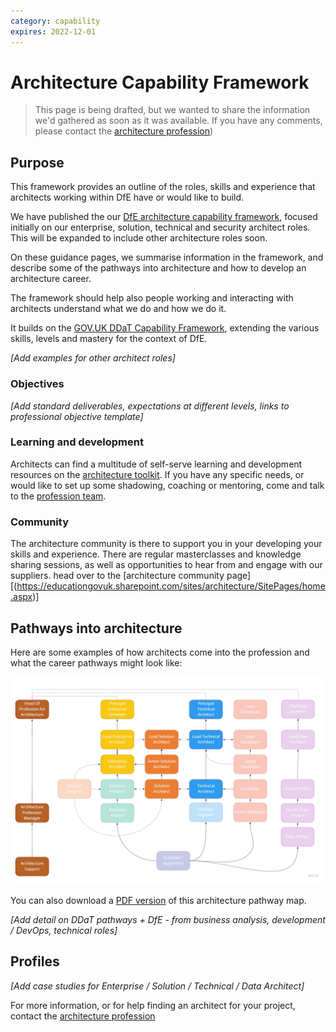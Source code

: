 ```yaml
---
category: capability
expires: 2022-12-01
---
```


# Architecture Capability Framework

> This page is being drafted, but we wanted to share the information we'd gathered as soon as it was available. If you have any comments, please contact the [architecture profession](mailto:architecture.profession@education.gov.uk))

## Purpose
This framework provides an outline of the roles, skills and experience that architects working within DfE have or would like to build.

We have published the our [DfE architecture capability framework](https://educationgovuk.sharepoint.com/:w:/r/sites/architecture/WorkplaceDocuments/Profession/Capability%20Framework/DfE%20Architecture%20Capability%20Framework%20v1.5.docx?d=wb8d7319a79104592ba8b4d0c9c5724d3&csf=1&web=1&e=KVquE7), focused initially on our enterprise, solution, technical and security architect roles. This will be expanded to include other architecture roles soon.

On these guidance pages, we summarise information in the framework, and describe some of the pathways into architecture and how to develop an architecture career.

The framework should help also people working and interacting with architects understand what we do and how we do it.

It builds on the [GOV.UK DDaT Capability Framework](https://www.gov.uk/government/collections/digital-data-and-technology-profession-capability-framework), extending the various skills, levels and mastery for the context of DfE.




*[Add examples for other architect roles]*

### Objectives
*[Add standard deliverables, expectations at different levels, links to professional objective template]*

### Learning and development
Architects can find a multitude of self-serve learning and development resources on the [architecture toolkit](https://planner.cloud.microsoft/webui/plan/V_MJD_d-AUqrjB4GRgyug5YABPL1/view/board?tid=fad277c9-c60a-4da1-b5f3-b3b8b34a82f9). If you have any specific needs, or would like to set up some shadowing, coaching or mentoring, come and talk to the [profession team](mailto:architecture.profession@education.gov.uk).

### Community
The architecture community is there to support you in your developing your skills and experience. There are regular masterclasses and knowledge sharing sessions, as well as opportunities to hear from and engage with our suppliers. head over to the [architecture community page][(https://educationgovuk.sharepoint.com/sites/architecture/SitePages/home.aspx)]

## Pathways into architecture
Here are some examples of how architects come into the profession and what the career pathways might look like:

![Image of the pathways into architecture](../images/framework-pathways.jpg)

You can also download a [PDF version](../documents/dfe-architecture-framework-pathways.pdf) of this architecture pathway map.

*[Add detail on DDaT pathways + DfE - from business analysis, development / DevOps, technical roles]*

## Profiles
*[Add case studies for Enterprise / Solution / Technical / Data Architect]*

For more information, or for help finding an architect for your project, contact the [architecture profession](mailto:architecture.profession@education.gov.uk)


[def]: https://educationgovuk.sharepoint.com/sites/architecture/SitePages/home.aspx../../profession/architecture-community